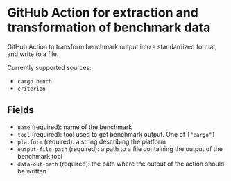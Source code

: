 # GitHub Action for extraction and transformation of benchmark data

GitHub Action to transform benchmark output into a standardized format, and write to a file.

Currently supported sources:
 - `cargo bench`
 - `criterion`

## Fields
- `name` (required): name of the benchmark
- `tool` (required): tool used to get benchmark output. One of `["cargo"]`
- `platform` (required): a string describing the platform
- `output-file-path` (required): a path to a file containing the output of the benchmark tool
- `data-out-path` (required): the path where the output of the action should be written
